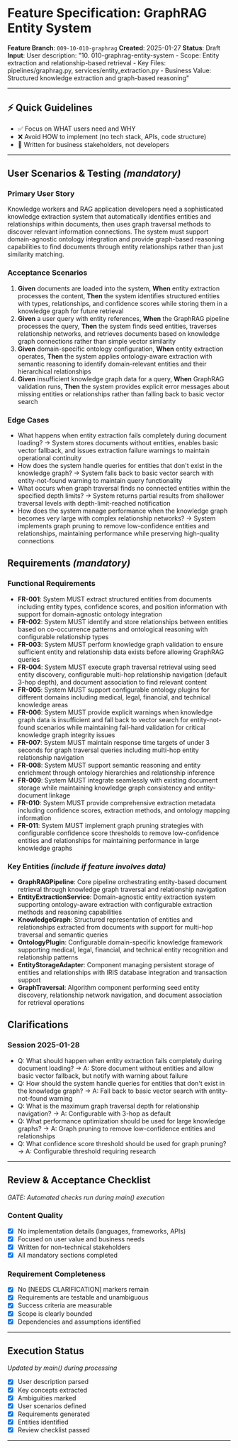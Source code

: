 # Feature Specification: GraphRAG Entity System

**Feature Branch**: `009-10-010-graphrag`
**Created**: 2025-01-27
**Status**: Draft
**Input**: User description: "10. 010-graphrag-entity-system
    - Scope: Entity extraction and relationship-based retrieval
    - Key Files: pipelines/graphrag.py, services/entity_extraction.py
    - Business Value: Structured knowledge extraction and graph-based reasoning"

---

## ⚡ Quick Guidelines
- ✅ Focus on WHAT users need and WHY
- ❌ Avoid HOW to implement (no tech stack, APIs, code structure)
- 👥 Written for business stakeholders, not developers

---

## User Scenarios & Testing *(mandatory)*

### Primary User Story
Knowledge workers and RAG application developers need a sophisticated knowledge extraction system that automatically identifies entities and relationships within documents, then uses graph traversal methods to discover relevant information connections. The system must support domain-agnostic ontology integration and provide graph-based reasoning capabilities to find documents through entity relationships rather than just similarity matching.

### Acceptance Scenarios
1. **Given** documents are loaded into the system, **When** entity extraction processes the content, **Then** the system identifies structured entities with types, relationships, and confidence scores while storing them in a knowledge graph for future retrieval
2. **Given** a user query with entity references, **When** the GraphRAG pipeline processes the query, **Then** the system finds seed entities, traverses relationship networks, and retrieves documents based on knowledge graph connections rather than simple vector similarity
3. **Given** domain-specific ontology configuration, **When** entity extraction operates, **Then** the system applies ontology-aware extraction with semantic reasoning to identify domain-relevant entities and their hierarchical relationships
4. **Given** insufficient knowledge graph data for a query, **When** GraphRAG validation runs, **Then** the system provides explicit error messages about missing entities or relationships rather than falling back to basic vector search

### Edge Cases
- What happens when entity extraction fails completely during document loading? → System stores documents without entities, enables basic vector fallback, and issues extraction failure warnings to maintain operational continuity
- How does the system handle queries for entities that don't exist in the knowledge graph? → System falls back to basic vector search with entity-not-found warning to maintain query functionality
- What occurs when graph traversal finds no connected entities within the specified depth limits? → System returns partial results from shallower traversal levels with depth-limit-reached notification
- How does the system manage performance when the knowledge graph becomes very large with complex relationship networks? → System implements graph pruning to remove low-confidence entities and relationships, maintaining performance while preserving high-quality connections

## Requirements *(mandatory)*

### Functional Requirements
- **FR-001**: System MUST extract structured entities from documents including entity types, confidence scores, and position information with support for domain-agnostic ontology integration
- **FR-002**: System MUST identify and store relationships between entities based on co-occurrence patterns and ontological reasoning with configurable relationship types
- **FR-003**: System MUST perform knowledge graph validation to ensure sufficient entity and relationship data exists before allowing GraphRAG queries
- **FR-004**: System MUST execute graph traversal retrieval using seed entity discovery, configurable multi-hop relationship navigation (default 3-hop depth), and document association to find relevant content
- **FR-005**: System MUST support configurable ontology plugins for different domains including medical, legal, financial, and technical knowledge areas
- **FR-006**: System MUST provide explicit warnings when knowledge graph data is insufficient and fall back to vector search for entity-not-found scenarios while maintaining fail-hard validation for critical knowledge graph integrity issues
- **FR-007**: System MUST maintain response time targets of under 3 seconds for graph traversal queries including multi-hop entity relationship navigation
- **FR-008**: System MUST support semantic reasoning and entity enrichment through ontology hierarchies and relationship inference
- **FR-009**: System MUST integrate seamlessly with existing document storage while maintaining knowledge graph consistency and entity-document linkage
- **FR-010**: System MUST provide comprehensive extraction metadata including confidence scores, extraction methods, and ontology mapping information
- **FR-011**: System MUST implement graph pruning strategies with configurable confidence score thresholds to remove low-confidence entities and relationships for maintaining performance in large knowledge graphs

### Key Entities *(include if feature involves data)*
- **GraphRAGPipeline**: Core pipeline orchestrating entity-based document retrieval through knowledge graph traversal and relationship navigation
- **EntityExtractionService**: Domain-agnostic entity extraction system supporting ontology-aware extraction with configurable extraction methods and reasoning capabilities
- **KnowledgeGraph**: Structured representation of entities and relationships extracted from documents with support for multi-hop traversal and semantic queries
- **OntologyPlugin**: Configurable domain-specific knowledge framework supporting medical, legal, financial, and technical entity recognition and relationship patterns
- **EntityStorageAdapter**: Component managing persistent storage of entities and relationships with IRIS database integration and transaction support
- **GraphTraversal**: Algorithm component performing seed entity discovery, relationship network navigation, and document association for retrieval operations

## Clarifications

### Session 2025-01-28
- Q: What should happen when entity extraction fails completely during document loading? → A: Store document without entities and allow basic vector fallback, but notify with warning about failure
- Q: How should the system handle queries for entities that don't exist in the knowledge graph? → A: Fall back to basic vector search with entity-not-found warning
- Q: What is the maximum graph traversal depth for relationship navigation? → A: Configurable with 3-hop as default
- Q: What performance optimization should be used for large knowledge graphs? → A: Graph pruning to remove low-confidence entities and relationships
- Q: What confidence score threshold should be used for graph pruning? → A: Configurable threshold requiring research

---

## Review & Acceptance Checklist
*GATE: Automated checks run during main() execution*

### Content Quality
- [x] No implementation details (languages, frameworks, APIs)
- [x] Focused on user value and business needs
- [x] Written for non-technical stakeholders
- [x] All mandatory sections completed

### Requirement Completeness
- [x] No [NEEDS CLARIFICATION] markers remain
- [x] Requirements are testable and unambiguous
- [x] Success criteria are measurable
- [x] Scope is clearly bounded
- [x] Dependencies and assumptions identified

---

## Execution Status
*Updated by main() during processing*

- [x] User description parsed
- [x] Key concepts extracted
- [x] Ambiguities marked
- [x] User scenarios defined
- [x] Requirements generated
- [x] Entities identified
- [x] Review checklist passed

---